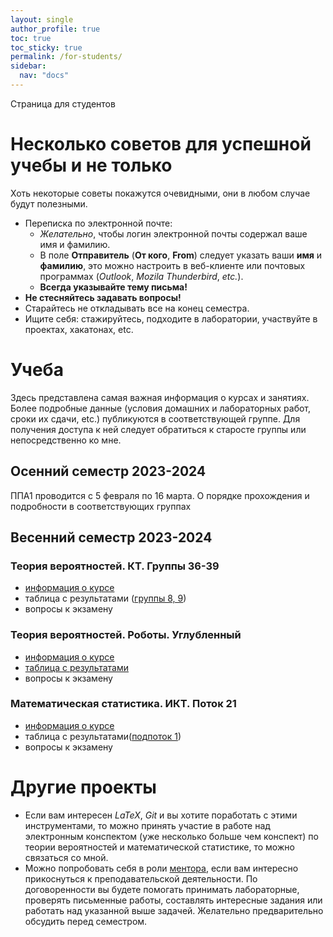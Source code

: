 ```yaml
---
layout: single
author_profile: true
toc: true
toc_sticky: true
permalink: /for-students/
sidebar:
  nav: "docs"
---
```


Страница для студентов

# Несколько советов для успешной учебы и не только

Хоть некоторые советы покажутся очевидными, они в любом случае будут полезными.

 - Переписка по электронной почте:
   - *Желательно*, чтобы логин электронной почты содержал ваше имя и фамилию.
   - В поле **Отправитель** (**От кого**, **From**) следует указать ваши **имя** и **фамилию**, это
   можно настроить в веб-клиенте или почтовых программах (*Outlook*, *Mozila Thunderbird*, *etc.*).
   - **Всегда указывайте тему письма!**
 - **Не стесняйтесь задавать вопросы!**
 - Старайтесь не откладывать все на конец семестра.
 - Ищите себя: стажируйтесь, подходите в лаборатории, участвуйте в проектах, хакатонах, etc.

# Учеба

Здесь представлена самая важная информация о курсах и занятиях.
Более подробные данные (условия домашних и лабораторных работ, сроки их сдачи, etc.) публикуются
в соответствующей группе. Для получения доступа к ней
следует обратиться к старосте группы или непосредственно ко мне.

## Осенний семестр 2023-2024

ППА1 проводится с 5 февраля по 16 марта. О порядке прохождения и подробности в соответствующих группах

## Весенний семестр 2023-2024

### Теория вероятностей. КТ. Группы 36-39

 - [информация о курсе](https://docs.google.com/document/d/13VgzUzEShsmiJFEd8sO46PbMGhF6lqhADbG4Ow3gCpY/edit?usp=sharing)
 - таблица с результатами ([группы 8, 9](https://docs.google.com/spreadsheets/d/16irriWtxOMYCBhequnYzsmZHFEYKuXHO_NV4AggvP3g/edit?usp=sharing))
 - вопросы к экзамену

### Теория вероятностей. Роботы. Углубленный

 - [информация о курсе](https://docs.google.com/document/d/1iebnKtMGP3lp_Oz_uAOMH9bVnKkiWa2VYB4fSA5TZKA/edit?usp=sharing)
 - [таблица с результатами](https://docs.google.com/spreadsheets/d/17nujG7XDAPOMuuCInLnQS0WZ1p-9XciYIWHhVAB7OgE/edit?usp=sharing)
 - вопросы к экзамену

### Математическая статистика. ИКТ. Поток 21

 - [информация о курсе](https://docs.google.com/document/d/12rdkRhKfwGqzXV8dqowvvG66JxdZ_3fFzc9HieKwiZU/edit?usp=sharing)
 - таблица с результатами([подпоток 1](https://docs.google.com/spreadsheets/d/1cahlPhnPiJ_EdE-zS65n26FSR5PNmB5r2-_xIPRG2qM/edit?usp=sharing))
 - вопросы к экзамену

# Другие проекты

- Если вам интересен *LaTeX*, *Git* и вы хотите поработать с этими инструментами, то можно принять участие в работе над
электронным конспектом (уже несколько больше чем конспект) по теории вероятностей и математической статистике, то можно
связаться со мной.
- Можно попробовать себя в роли [ментора](https://vk.com/itmomentors), если вам интересно прикоснуться к
преподавательской деятельности.
По договоренности вы будете
помогать принимать лабораторные, проверять письменные работы, составлять интересные задания или
работать над указанной выше задачей. Желательно предварительно обсудить перед семестром.